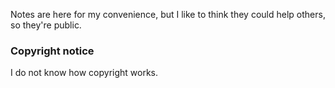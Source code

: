 Notes are here for my convenience, but I like to think they could help others, so they're public.

### Copyright notice

I do not know how copyright works.

 
